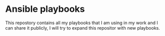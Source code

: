 # Ansible playbooks

This repostory contains all my playbooks that I am using in my work and I can share it publicly, I will try to expand this repositor with new playbooks.